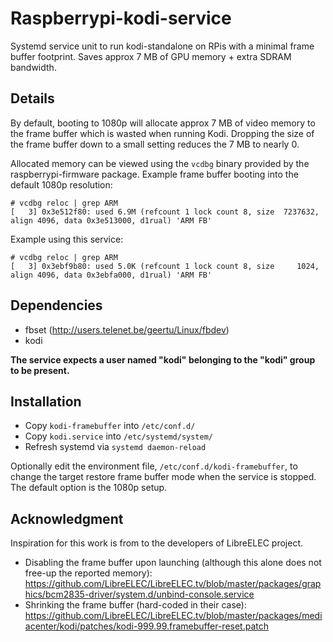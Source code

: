 # Raspberrypi-kodi-service
Systemd service unit to run kodi-standalone on RPis with a minimal frame buffer footprint. Saves approx 7 MB of GPU memory + extra SDRAM bandwidth.

## Details
By default, booting to 1080p will allocate approx 7 MB of video memory to the frame buffer which is wasted when running Kodi. Dropping the size of the frame buffer down to a small setting reduces the 7 MB to nearly 0.

Allocated memory can be viewed using the `vcdbg` binary provided by the raspberrypi-firmware package.  Example frame buffer booting into the default 1080p resolution:
```
# vcdbg reloc | grep ARM
[   3] 0x3e512f80: used 6.9M (refcount 1 lock count 8, size  7237632, align 4096, data 0x3e513000, d1rual) 'ARM FB'
```

Example using this service:
```
# vcdbg reloc | grep ARM                  
[   3] 0x3ebf9b80: used 5.0K (refcount 1 lock count 8, size     1024, align 4096, data 0x3ebfa000, d1rual) 'ARM FB'
```

## Dependencies
* fbset (http://users.telenet.be/geertu/Linux/fbdev)
* kodi

__The service expects a user named "kodi" belonging to the "kodi" group to be present.__

## Installation
* Copy `kodi-framebuffer` into `/etc/conf.d/`
* Copy `kodi.service` into `/etc/systemd/system/`
* Refresh systemd via `systemd daemon-reload`

Optionally edit the environment file, `/etc/conf.d/kodi-framebuffer`, to change the target restore frame buffer mode when the service is stopped.  The default option is the 1080p setup.

## Acknowledgment
Inspiration for this work is from to the developers of LibreELEC project. 
* Disabling the frame buffer upon launching (although this alone does not free-up the reported memory): https://github.com/LibreELEC/LibreELEC.tv/blob/master/packages/graphics/bcm2835-driver/system.d/unbind-console.service
* Shrinking the frame buffer (hard-coded in their case): https://github.com/LibreELEC/LibreELEC.tv/blob/master/packages/mediacenter/kodi/patches/kodi-999.99.framebuffer-reset.patch
